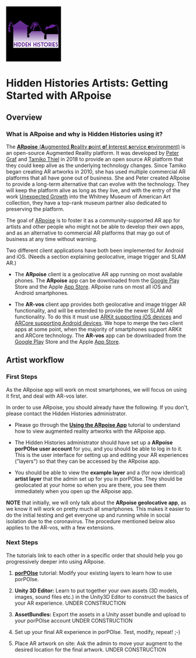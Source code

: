 ![Hidden Histories Logo](/images/hiddenhistories-logo.png)
# Hidden Histories Artists: Getting Started with ARpoise 

## Overview

### What is ARpoise and why is Hidden Histories using it?

The [**ARpoise** (**A**ugmented **R**eality **p**oint **o**f **i**nterest **s**ervice **e**nvironment)](http://arpoise.com/) is an open-source Augmented Reality platform. It was developed by [Peter Graf](http://mission-base.com/peter/) and [Tamiko Thiel](http://tamikothiel.com/) in 2018 to provide an open source AR platform that they could keep alive as the underlying technology changes. Since Tamiko began creating AR artworks in 2010, she has used multiple commercial AR platforms that all have gone out of business. She and Peter created ARpoise to provide a long-term alternative that can evolve with the technology. They will keep the platform alive as long as they live, and with the entry of the work [Unexpected Growth](http://tamikothiel.com/unexpectedgrowth/) into the Whitney Museum of American Art collection, they have a top-rank museum partner also dedicated to preserving the platform. 

The goal of [ARpoise](http://arpoise.com/) is to foster it as a community-supported AR app for artists and other people who might not be able to develop their own apps, and as an alternative to commercial AR platforms that may go out of business at any time without warning. 

Two different client applications have both been implemented for Android and iOS. (Needs a section explaining geolocative, image trigger and SLAM AR.)

- The **ARpoise** client is a geolocative AR app running on most available phones.
The **ARpoise** app can be downloaded from the [Google Play](https://play.google.com/store/apps/details?id=com.arpoise.ARpoise) Store and the Apple [App Store](https://itunes.apple.com/de/app/arpoise/id1451460843). ARpoise runs on most all iOS and Android smartphones.

- The **AR-vos** client app provides both geolocative and image trigger AR functionality, and will be extended to provide the newer SLAM AR functionality. To do this it must use [ARKit supporting iOS devices](https://developer.apple.com/library/archive/documentation/DeviceInformation/Reference/iOSDeviceCompatibility/DeviceCompatibilityMatrix/DeviceCompatibilityMatrix.html) and [ARCore supporting Android devices](https://developers.google.com/ar/discover/supported-devices). We hope to merge the two client apps at some point, when the majority of smartphones support ARKit and ARCore technology. The **AR-vos** app can be downloaded from the [Google Play](https://play.google.com/store/apps/details?id=com.arpoise.ARvos) Store and the Apple [App Store](https://apps.apple.com/us/app/ar-vos/id1483218444). 

## Artist workflow

### First Steps

As the ARpoise app will work on most smartphones, we will focus on using it first, and deal with AR-vos later.

In order to use ARpoise, you should already have the following. If you don't, please contact the Hidden Histories administrator. 

- Please go through the [**Using the ARpoise App**](UsingARpoiseApp.md) tutorial to understand how to view augmented reality artworks with the ARpoise app. 

- The Hidden Histories administrator should have set up a **ARpoise porPOIse user account** for you, and you should be able to log in to it. This is the user interface for setting up and editing your AR experiences ("layers") so that they can be accessed by the ARpoise app.

- You should be able to view the **example layer** and a (for now identical) **artist layer** that the admin set up for you in porPOIse. They should be geolocated at your home so when you are there, you see them immediately when you open up the ARpoise app.

**NOTE** that initially, we will only talk about the **ARpoise geolocative app**, as we know it will work on pretty much all smartphones. This makes it easier to do the initial testing and get everyone up and running while in social isolation due to the coronavirus. The procedure mentioned below also applies to the AR-vos, with a few extensions.

### Next Steps

The tutorials link to each other in a specific order that should help you go progressively deeper into using ARpoise.

1. [**porPOIse**](UsingPorPOIse.md) tutorial: Modify your existing layers to learn how to use porPOIse.

2. **Unity 3D Editor:** Learn to put together your own assets (3D models, images, sound files etc.) in the Unity3D Editor to construct the basics of your AR experience. UNDER CONSTRUCTION

3. **AssetBundles:** Export the assets in a Unity asset bundle and upload to your porPOIse account UNDER CONSTRUCTION

4. Set up your final AR experience in porPOIse. Test, modify, repeat! ;-)

5. Place AR artwork on site: Ask the admin to move your augment to the desired location for the final artwork. UNDER CONSTRUCTION

